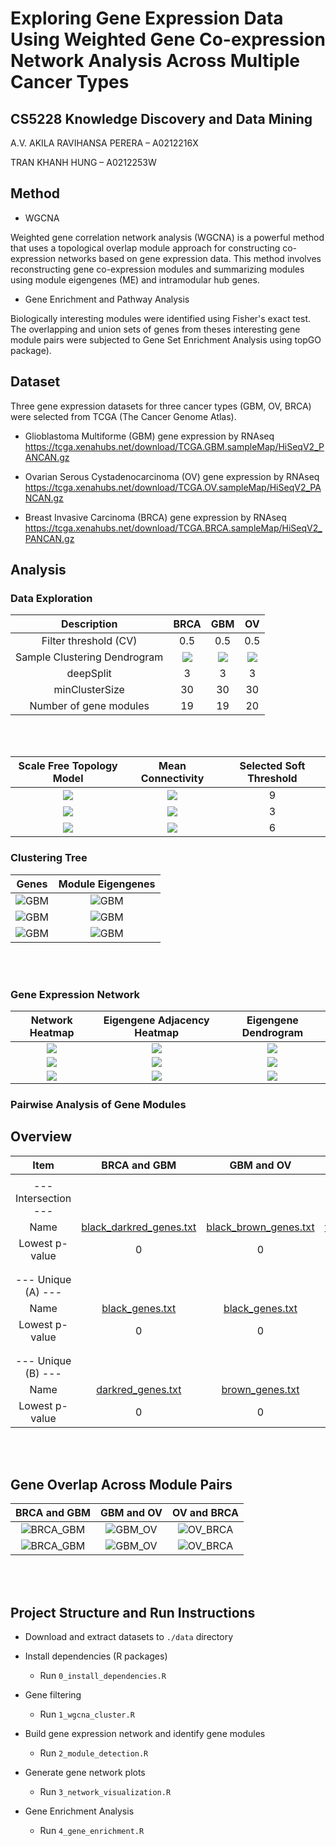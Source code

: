 # Exploring Gene Expression Data Using Weighted Gene Co-expression Network Analysis Across Multiple Cancer Types

## CS5228 Knowledge Discovery and Data Mining
A.V. AKILA RAVIHANSA PERERA – A0212216X

TRAN KHANH HUNG – A0212253W


## Method

- WGCNA

Weighted gene correlation network analysis (WGCNA) is a powerful method that uses a topological overlap module approach 
for constructing co-expression networks based on gene expression data. This method involves reconstructing 
gene co-expression modules and summarizing modules using module eigengenes (ME) and intramodular hub genes.

- Gene Enrichment and Pathway Analysis

Biologically interesting modules were identified using Fisher's exact test. The overlapping and union sets of 
genes from theses interesting gene module pairs were subjected to Gene Set Enrichment Analysis using topGO package).

## Dataset

Three gene expression datasets for three cancer types (GBM, OV, BRCA) were selected from TCGA (The Cancer Genome Atlas).

 - Glioblastoma Multiforme (GBM) gene expression by RNAseq
 https://tcga.xenahubs.net/download/TCGA.GBM.sampleMap/HiSeqV2_PANCAN.gz
 
 - Ovarian Serous Cystadenocarcinoma (OV) gene expression by RNAseq
 https://tcga.xenahubs.net/download/TCGA.OV.sampleMap/HiSeqV2_PANCAN.gz
 
 - Breast Invasive Carcinoma (BRCA) gene expression by RNAseq
https://tcga.xenahubs.net/download/TCGA.BRCA.sampleMap/HiSeqV2_PANCAN.gz


## Analysis

###  Data Exploration 

Description     |     BRCA      |  GBM      | OV
:-------------------------:|:-------------------------:|:-------------------------:|:-------------------------:
Filter threshold (CV) | 0.5 | 0.5 | 0.5
Sample Clustering Dendrogram |  ![](results/1_Sample_Clustering_BRCA.png)  |  ![](results/1_Sample_Clustering_GBM.png) |  ![](results/1_Sample_Clustering_OV.png)
deepSplit | 3 | 3 | 3
minClusterSize | 30 | 30 | 30
Number of gene modules | 19 | 19 | 20

<br/><br/>

Scale Free Topology Model       |  Mean Connectivity      | Selected Soft Threshold
:-------------------------:|:-------------------------:|:-------------------------:
![](results/2_SFTM_Fit_GBM.png)  |  ![](results/2_Mean_Connectivity_GBM.png) | 9
![](results/2_SFTM_Fit_OV.png)  |  ![](results/2_Mean_Connectivity_OV.png) | 3
![](results/2_SFTM_Fit_BRCA.png)  |  ![](results/2_Mean_Connectivity_BRCA.png) | 6


### Clustering Tree

Genes       |      Module Eigengenes
:-------------------------:|:-------------------------:
![GBM](results/2_Clustering_Tree_Genes_GBM.png) | ![GBM](results/2_Clustering_Tree_ME_GBM.png)
![GBM](results/2_Clustering_Tree_Genes_OV.png) | ![GBM](results/2_Clustering_Tree_ME_OV.png)
![GBM](results/2_Clustering_Tree_Genes_BRCA.png) | ![GBM](results/2_Clustering_Tree_ME_BRCA.png)

<br/><br/>

### Gene Expression Network

Network Heatmap       |      Eigengene Adjacency Heatmap      |      Eigengene Dendrogram
:-------------------------:|:-------------------------:|:-------------------------:
![](results/3_Network_heatmap_GBM.png) |  ![](results/3_Eigengene_heatmap_GBM.png)  |  ![](results/3_Eigengene_dendrogram_GBM.png)
![](results/3_Network_heatmap_OV.png) |  ![](results/3_Eigengene_heatmap_OV.png)  |  ![](results/3_Eigengene_dendrogram_OV.png)
![](results/3_Network_heatmap_BRCA.png) |  ![](results/3_Eigengene_heatmap_BRCA.png) |  ![](results/3_Eigengene_dendrogram_BRCA.png)


### Pairwise Analysis of Gene Modules

## Overview

Item                     | BRCA and GBM               |  GBM and OV               | OV and BRCA
:-----------------------:|:-------------------------:|:-------------------------:|:-------------------------:
|||
--- Intersection --- |||
Name | [black_darkred_genes.txt](results/4_BRCA_GBM_lowP_Intersection_P0_11-6_black_darkred_genes.txt) | [black_brown_genes.txt](results/4_GBM_OV_lowP_Intersection_P0_13-3_black_brown_genes.txt) | [turquoise_black_genes.txt](results/4_OV_BRCA_lowP_Intersection_P0_14-11_turquoise_black_genes.txt) 
Lowest p-value | 0 | 0 | 0
|||
|||
--- Unique (A) --- |||
Name | [black_genes.txt](results/4_BRCA_GBM_lowP_UniqueA_P0_11-6_black_genes.txt) | [black_genes.txt](results/4_GBM_OV_lowP_UniqueA_P0_13-3_black_genes.txt) | [turquoise_genes.txt](results/4_OV_BRCA_lowP_UniqueA_P0_14-11_turquoise_genes.txt)
Lowest p-value | 0 | 0 | 0
|||
|||
--- Unique (B) --- |||
Name | [darkred_genes.txt](results/4_BRCA_GBM_lowP_UniqueB_P0_11-6_darkred_genes.txt) | [brown_genes.txt](results/4_GBM_OV_lowP_UniqueB_P0_13-3_brown_genes.txt) | [black_genes.txt](results/4_OV_BRCA_lowP_UniqueB_P0_14-11_black_genes.txt)
Lowest p-value | 0 | 0 | 0

<br/><br/>


## Gene Overlap Across Module Pairs

BRCA and GBM               |  GBM and OV               | OV and BRCA
:-------------------------:|:-------------------------:|:-------------------------:
![BRCA_GBM](results/5_BRCA_GBM_heatmap_gene_module_pairs.png)  |  ![GBM_OV](results/5_GBM_OV_heatmap_gene_module_pairs.png) |  ![OV_BRCA](results/5_OV_BRCA_heatmap_gene_module_pairs.png)
![BRCA_GBM](results/4_Venn_Diagram_BRCA_GBM_lowP0_Gene_Overlap_Modules_black_darkred.png)  |  ![GBM_OV](results/4_Venn_Diagram_GBM_OV_lowP0_Gene_Overlap_Modules_black_brown.png) |  ![OV_BRCA](results/4_Venn_Diagram_OV_BRCA_lowP0_Gene_Overlap_Modules_turquoise_black.png)

<br/><br/>


## Project Structure and Run Instructions

 - Download and extract datasets to `./data` directory
 - Install dependencies (R packages)
    - Run `0_install_dependencies.R`
    
 - Gene filtering
    - Run `1_wgcna_cluster.R`
    
 - Build gene expression network and identify gene modules
    - Run `2_module_detection.R`
    
 - Generate gene network plots 
    - Run `3_network_visualization.R`

 - Gene Enrichment Analysis
    - Run `4_gene_enrichment.R`
    

